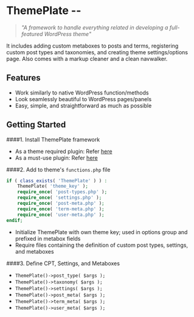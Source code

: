 # ThemePlate --
> *"A framework to handle everything related in developing a full-featured WordPress theme"*

It includes adding custom metaboxes to posts and terms, registering custom post types and taxonomies, and creating theme settings/options page.
Also comes with a markup cleaner and a clean navwalker.

## Features
- Work similarly to native WordPress function/methods
- Look seamlessly beautiful to WordPress pages/panels
- Easy, simple, and straightforward as much as possible

## Getting Started
####1. Install ThemePlate framework
- As a theme required plugin: Refer [here](http://tgmpluginactivation.com/installation/)
- As a must-use plugin: Refer [here](https://codex.wordpress.org/Must_Use_Plugins)

####2. Add to theme's `functions.php` file
```php
if ( class_exists( 'ThemePlate' ) ) :
	ThemePlate( 'theme_key' );
	require_once( 'post-types.php' );
	require_once( 'settings.php' );
	require_once( 'post-meta.php' );
	require_once( 'term-meta.php' );
	require_once( 'user-meta.php' );
endif;
```
- Initialize ThemePlate with own theme key; used in options group and prefixed in metabox fields
- Require files containing the definition of custom post types, settings, and metaboxes

####3. Define CPT, Settings, and Metaboxes
- `ThemePlate()->post_type( $args );`
- `ThemePlate()->taxonomy( $args );`
- `ThemePlate()->settings( $args );`
- `ThemePlate()->post_meta( $args );`
- `ThemePlate()->term_meta( $args );`
- `ThemePlate()->user_meta( $args );`
